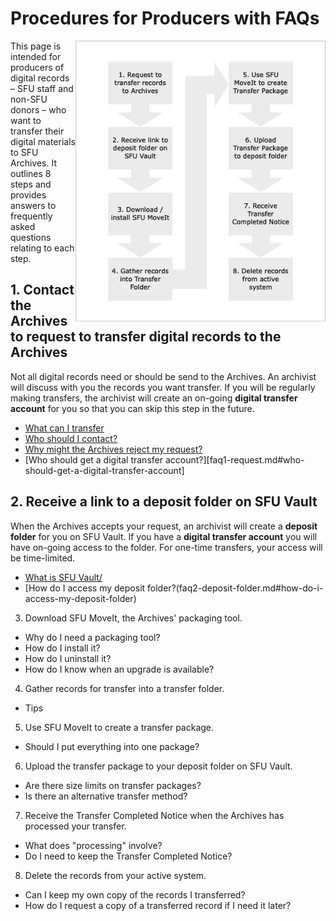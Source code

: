 # Procedures for Producers with FAQs
<img align="right" width="400" src="../images/pov-producers.png">

This page is intended for producers of digital records – SFU staff and non-SFU donors – who want to transfer their digital materials to SFU Archives. It outlines 8 steps and provides answers to frequently asked questions relating to each step.

## 1. Contact the Archives to request to transfer digital records to the Archives
Not all digital records need or should be send to the Archives. An archivist will discuss with you the records you want transfer.  If you will be regularly making transfers, the archivist will create an on-going **digital transfer account** for you so that you can skip this step in the future.
- [What can I transfer](faq1-request.md#what-can-i-transfer)
- [Who should I contact?](faq1-request.md#who-should-i-contact)
- [Why might the Archives reject my request?](faq1-request.md#what-might-archives-reject-my-request)
- [Who should get a digital transfer account?][faq1-request.md#who-should-get-a-digital-transfer-account]

## 2. Receive a link to a deposit folder on SFU Vault
When the Archives accepts your request, an archivist will create a **deposit folder** for you on SFU Vault. If you have a  **digital transfer account** you will have  on-going access to the folder. For one-time transfers, your access will be time-limited.
- [What is SFU Vault/](faq2-deposit-folder.md#what-is-sfu-vault)
- [How do I access my deposit folder?(faq2-deposit-folder.md#how-do-i-access-my-deposit-folder)

3. Download SFU MoveIt, the Archives' packaging tool.
* Why do I need a packaging tool?
* How do I install it?
* How do I uninstall it?
* How do I know when an upgrade is available?

4. Gather records for transfer into a transfer folder.
* Tips

5. Use SFU MoveIt to create a transfer package.
* Should I put everything into one package?

6. Upload the transfer package to your deposit folder on SFU Vault.
* Are there size limits on transfer packages?
* Is there an alternative transfer method?

7. Receive the Transfer Completed Notice when the Archives has processed your transfer.
* What does "processing" involve?
* Do I need to keep the Transfer Completed Notice?

8. Delete the records from your active system.
* Can I keep my own copy of the records I transferred?
* How do I request a copy of a transferred record if I need it later?
